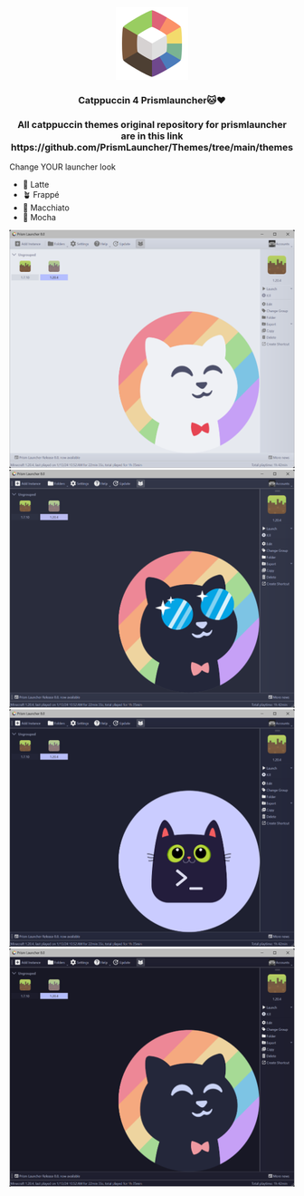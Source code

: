 <p align="center">
  <img src="https://github.com/tiffylikecat/prismlauncherThemes/blob/main/catppuccin/prismlauncherLogo.png" alt="prismlauncherLogo">
</p>

<h3 align="center">Catppuccin 4 Prismlauncher🐱❤️</h3>


<h3 align="center">
    All catppuccin themes original repository for prismlauncher are in this link https://github.com/PrismLauncher/Themes/tree/main/themes
</h3>


Change YOUR launcher look
- 🌻 Latte
- 🪴 Frappé
- 🌺 Macchiato
- 🌿 Mocha


<p align="center">
  <img src="https://github.com/tiffylikecat/prismlauncherThemes/blob/main/catppuccin/catppuccinLattePreview.png" alt="catppuccinLattePreview">
  <img src="https://github.com/tiffylikecat/prismlauncherThemes/blob/main/catppuccin/catppuccinFrappePreview.png" alt="catppuccinFrappePreview">
  <img src="https://github.com/tiffylikecat/prismlauncherThemes/blob/main/catppuccin/catppuccinMacchiatoPreview.png" alt="catppuccinMacchiatoPreview">
  <img src="https://github.com/tiffylikecat/prismlauncherThemes/blob/main/catppuccin/catppuccinMochaPreview.png" alt="catppuccinMochaPreview">
</p>
